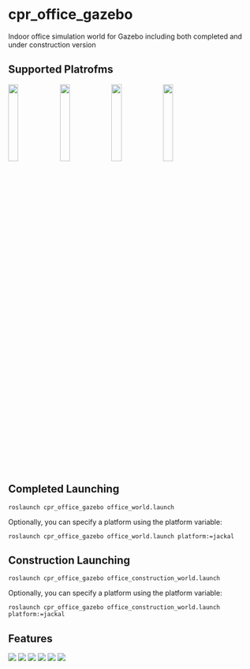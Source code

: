 # cpr_office_gazebo

Indoor office simulation world for Gazebo including both completed and under construction version

## Supported Platrofms

<img src="https://clearpathrobotics.com/wp-content/uploads/2015/07/jackal.jpg" width="20%">
<img src="https://clearpathrobotics.com/wp-content/uploads/2015/07/husky.jpg" width="20%">
<img src="https://clearpathrobotics.com/wp-content/uploads/2015/06/ridgeback.jpg" width="20%">
<img src="https://s3.amazonaws.com/assets.clearpathrobotics.com/wp-content/uploads/2019/11/04142259/dingo-menu-1.png" width="20%">

## Completed Launching

```roslaunch cpr_office_gazebo office_world.launch```

Optionally, you can specify a platform using the platform variable:

```roslaunch cpr_office_gazebo office_world.launch platform:=jackal```

## Construction Launching

```roslaunch cpr_office_gazebo office_construction_world.launch```

Optionally, you can specify a platform using the platform variable:

```roslaunch cpr_office_gazebo office_construction_world.launch platform:=jackal```

## Features

<img src="img1.png">

<img src="img2.png">

<img src="img3.png">

<img src="img4.png">

<img src="img5.png">

<img src="img6.png">
